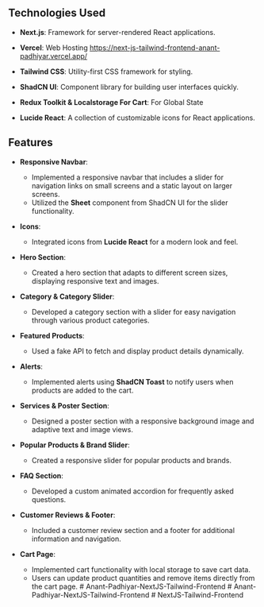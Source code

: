 ## Technologies Used

- **Next.js**: Framework for server-rendered React applications.

- **Vercel**: Web Hosting
https://next-js-tailwind-frontend-anant-padhiyar.vercel.app/

- **Tailwind CSS**: Utility-first CSS framework for styling.

- **ShadCN UI**: Component library for building user interfaces quickly.

- **Redux Toolkit & Localstorage For Cart**: 
For Global State

- **Lucide React**: A collection of customizable icons for React applications.

## Features

- **Responsive Navbar**: 
  - Implemented a responsive navbar that includes a slider for navigation links on small screens and a static layout on larger screens.
  - Utilized the **Sheet** component from ShadCN UI for the slider functionality.

- **Icons**: 
  - Integrated icons from **Lucide React** for a modern look and feel.

- **Hero Section**: 
  - Created a hero section that adapts to different screen sizes, displaying responsive text and images.

- **Category & Category Slider**: 
  - Developed a category section with a slider for easy navigation through various product categories.

- **Featured Products**: 
  - Used a fake API to fetch and display product details dynamically.

- **Alerts**: 
  - Implemented alerts using **ShadCN Toast** to notify users when products are added to the cart.

- **Services & Poster Section**: 
  - Designed a poster section with a responsive background image and adaptive text and image views.

- **Popular Products & Brand Slider**: 
  - Created a responsive slider for popular products and brands.

- **FAQ Section**: 
  - Developed a custom animated accordion for frequently asked questions.

- **Customer Reviews & Footer**: 
  - Included a customer review section and a footer for additional information and navigation.

- **Cart Page**: 
  - Implemented cart functionality with local storage to save cart data.
  - Users can update product quantities and remove items directly from the cart page.
#   A n a n t - P a d h i y a r - N e x t J S - T a i l w i n d - F r o n t e n d 
 
 #   A n a n t - P a d h i y a r - N e x t J S - T a i l w i n d - F r o n t e n d 
 
 #   N e x t J S - T a i l w i n d - F r o n t e n d  
 